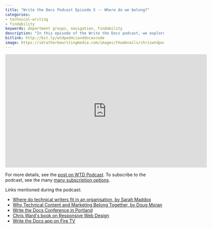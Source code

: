 ```yaml
---
title: "Write the Docs Podcast Episode 5 -- Where do we belong?"
categories:
- technical-writing
- findability
keywords: department groups, navigation, findability
description: "In this episode of the Write the Docs podcast, we explore where technical writers belong in an organization. Is tech comm best placed within engineering, marketing, product management, or another group? We also talk about strategies for doc navigation, in particular, the merits of inline links and/or sidebar navigation, using a post from Every Page Is Page One as a starting point. Are hierarchical sidebar menus still useful, or are they a relic of the past? Finally, we provide details about the upcoming Write the Docs conference in Portland, and Chris mentions his new book on responsive design."
bitlink: http://bit.ly/wtdpod4cianddocascode
image: https://idratherbewritingmedia.com/images/thumbnails/chriswtdpodcastpic.png
---
```


<iframe width="640" height="360" src="https://www.youtube.com/embed/EpRkt7zDRC4" frameborder="0" allowfullscreen></iframe>

For more details, see the [post on WTD Podcast][1]. To subscribe to the podcast, see the many [many subscription options][2].

Links mentioned during the podcast:

* [Where do technical writers fit in an organisation, by Sarah Maddox](https://ffeathers.wordpress.com/2016/11/13/where-do-technical-writers-fit-in-an-organisation/)
* [Why Technical Content and Marketing Belong Together, by Doug Moran](https://www.rivaliq.com/blog/technical-content-marketing/)
* [Write the Docs Conference in Portland](http://www.writethedocs.org/conf/na/2017/)
* [Chris Ward's book on Responsive Web Design](https://www.sitepoint.com/premium/books/responsive2/)
* [Write the Docs app on Fire TV](https://www.amazon.com/Id-Rather-Be-Writing-Podcast/dp/B06Y23TNC4/ref=sr_1_1?s=mobile-apps&ie=UTF8&qid=1493618613&sr=1-1&keywords=write+the+docs)

[1]: http://podcast.writethedocs.org/2017/04/30/episode-5-where-do-we-belong/
[2]: http://podcast.writethedocs.org/how-to-subscribe/
